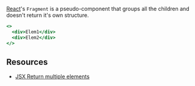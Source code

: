 [React](Knowledge/React/index.md)'s `Fragment` is a pseudo-component that groups all the children and doesn't return it's own structure.

```jsx
<>
  <div>Elem1</div>
  <div>Elem2</div>
</>
```

## Resources
- [JSX Return multiple elements](https://flaviocopes.com/jsx-return-multiple-elements/)
